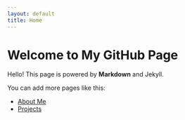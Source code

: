 ```yaml
---
layout: default
title: Home
---
```


# Welcome to My GitHub Page

Hello! This page is powered by **Markdown** and Jekyll.

You can add more pages like this:

- [About Me](about.md)
- [Projects](projects.md)

